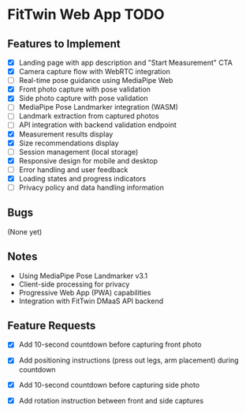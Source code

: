 # FitTwin Web App TODO

## Features to Implement

- [x] Landing page with app description and "Start Measurement" CTA
- [x] Camera capture flow with WebRTC integration
- [ ] Real-time pose guidance using MediaPipe Web
- [x] Front photo capture with pose validation
- [x] Side photo capture with pose validation
- [ ] MediaPipe Pose Landmarker integration (WASM)
- [ ] Landmark extraction from captured photos
- [ ] API integration with backend validation endpoint
- [x] Measurement results display
- [x] Size recommendations display
- [ ] Session management (local storage)
- [x] Responsive design for mobile and desktop
- [ ] Error handling and user feedback
- [x] Loading states and progress indicators
- [ ] Privacy policy and data handling information

## Bugs

(None yet)

## Notes

- Using MediaPipe Pose Landmarker v3.1
- Client-side processing for privacy
- Progressive Web App (PWA) capabilities
- Integration with FitTwin DMaaS API backend



## Feature Requests

- [x] Add 10-second countdown before capturing front photo
- [x] Add positioning instructions (press out legs, arm placement) during countdown
- [x] Add 10-second countdown before capturing side photo
- [x] Add rotation instruction between front and side captures

